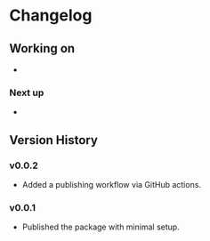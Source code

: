 # Changelog

## Working on

-

### Next up

-

## Version History

### v0.0.2

- Added a publishing workflow via GitHub actions.

### v0.0.1

- Published the package with minimal setup.
